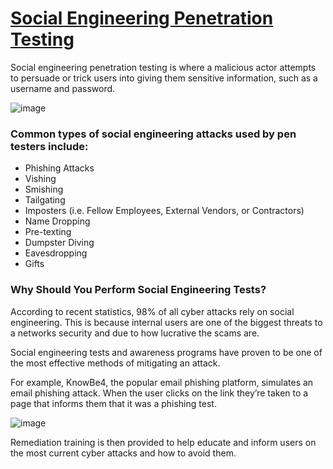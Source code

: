 # [Social Engineering Penetration Testing](https://purplesec.us/social-engineering-penetration-testing/)

Social engineering penetration testing is where a malicious actor attempts to persuade or trick users into giving them sensitive information, such as a username and password.


![image](https://user-images.githubusercontent.com/51442719/146177642-a2f6c5c9-70e8-41fb-b603-a4cdfeb42d27.png)


### Common types of social engineering attacks used by pen testers include:


- Phishing Attacks
- Vishing
- Smishing
- Tailgating
- Imposters (i.e. Fellow Employees, External Vendors, or Contractors)
- Name Dropping
- Pre-texting
- Dumpster Diving
- Eavesdropping
- Gifts


### Why Should You Perform Social Engineering Tests?


According to recent statistics, 98% of all cyber attacks rely on social engineering. This is because internal users are one of the biggest threats to a networks security and due to how lucrative the scams are.

 

Social engineering tests and awareness programs have proven to be one of the most effective methods of mitigating an attack.

 

For example, KnowBe4, the popular email phishing platform, simulates an email phishing attack. When the user clicks on the link they’re taken to a page that informs them that it was a phishing test.


![image](https://user-images.githubusercontent.com/51442719/146177825-e3b0180b-db25-4b96-870a-d16ed3896f8a.png)


Remediation training is then provided to help educate and inform users on the most current cyber attacks and how to avoid them.



